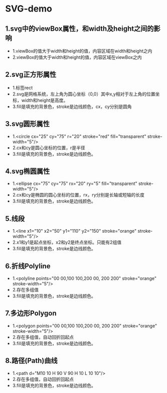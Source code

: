 # SVG-demo
## 1.svg中的viewBox属性，和width及height之间的影响
* 1.viewBox的值大于width和height的值，内容区域在width和height之内
* 2.viewBox的值大于width和height的值，内容区域在viewBox之内

## 2.svg正方形属性
* 1.标签rect <rect x="0" y="0" width="100" height="100" fill="#2d87f9" stroke="#ccc" stroke-width="5" rx="5" ry="5"/>
* 2.svg是网格系统，左上角为圆心坐标（0,0）其中x,y相对于左上角的位置坐标，width和height是高度。
* 3.fill是填充的背景色，stroke是边线颜色，cx，cy分别是圆角

## 3.svg圆形属性
* 1.\<circle cx="25" cy="75" r="20" stroke="red" fill="transparent" stroke-width="5"/>
* 2.cx和cy是圆心坐标的位置，r是半径
* 3.fill是填充的背景色，stroke是边线颜色。

## 4.svg椭圆属性
* 1.\<ellipse cx="75" cy="75" rx="20" ry="5" fill="transparent" stroke-width="5"/>
* 2.cx和cy是椭圆的圆心坐标的位置，rx，ry分别是长轴或短轴的长度
* 3.fill是填充的背景色，stroke是边线颜色。

## 5.线段
* 1.\<line x1="10" x2="50" y1="110" y2="150" stroke="orange" stroke-width="5"/>
* 2.x1和y1是起点坐标，x2和y2是终点坐标。只能有2组值
* 3.fill是填充的背景色，stroke是边线颜色。

## 6.折线Polyline
* 1.\<polyline points="00 00,100 100,200 00, 200 200" stroke="orange" stroke-width="5"/>
* 2.存在多组值
* 3.fill是填充的背景色，stroke是边线颜色。

## 7.多边形Polygon
* 1.\<polygon points="00 00,100 100,200 00, 200 200" stroke="orange" stroke-width="5"/> 
* 2.存在多组值，自动回折回起点
* 3.fill是填充的背景色，stroke是边线颜色。

## 8.路径(Path)曲线
* 1.\<path d="M10 10 H 90 V 90 H 10 L 10 10"/>
* 2.存在多组值，自动回折回起点
* 3.fill是填充的背景色，stroke是边线颜色。